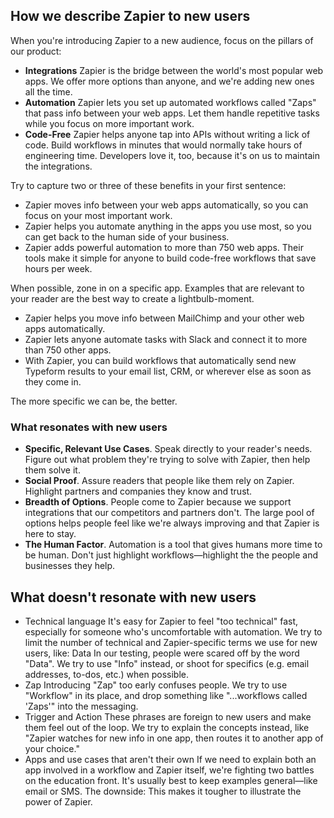 ## How we describe Zapier to new users

When you're introducing Zapier to a new audience, focus on the pillars of our product:

- **Integrations** Zapier is the bridge between the world's most popular web apps. We offer more options than anyone, and we're adding new ones all the time.
- **Automation** Zapier lets you set up automated workflows called "Zaps" that pass info between your web apps. Let them handle repetitive tasks while you focus on more important work.
- **Code-Free** Zapier helps anyone tap into APIs without writing a lick of code. Build workflows in minutes that would normally take hours of engineering time. Developers love it, too, because it's on us to maintain the integrations.

Try to capture two or three of these benefits in your first sentence:

- Zapier moves info between your web apps automatically, so you can focus on your most important work.
- Zapier helps you automate anything in the apps you use most, so you can get back to the human side of your business.
- Zapier adds powerful automation to more than 750 web apps. Their tools make it simple for anyone to build code-free workflows that save hours per week.

When possible, zone in on a specific app. Examples that are relevant to your reader are the best way to create a lightbulb-moment.

- Zapier helps you move info between MailChimp and your other web apps automatically.
- Zapier lets anyone automate tasks with Slack and connect it to more than 750 other apps.
- With Zapier, you can build workflows that automatically send new Typeform results to your email list, CRM, or wherever else as soon as they come in.

The more specific we can be, the better. 

<!--finish this up later
                zzzzzzzz
      zzz       zzzzzzzz       zzz
    zzzzzzz     zzzzzzzz     zzzzzzz
   zzzzzzzzzz   zzzzzzzz   zzzzzzzzzz
      zzzzzzzzz zzzzzzzz zzzzzzzzz
        zzzzzzzzzzzzzzzzzzzzzzzz
          zzzzzzzzzzzzzzzzzzzz
zzzzzzzzzzzzzzz          zzzzzzzzzzzzzzz
zzzzzzzzzzzzzzz          zzzzzzzzzzzzzzz
zzzzzzzzzzzzzzz          zzzzzzzzzzzzzzz
zzzzzzzzzzzzzzz          zzzzzzzzzzzzzzz
          zzzzzzzzzzzzzzzzzzzz
        zzzzzzzzzzzzzzzzzzzzzzzz
      zzzzzzzzz zzzzzzzz zzzzzzzzz
   zzzzzzzzzz   zzzzzzzz   zzzzzzzzzz
    zzzzzzz     zzzzzzzz     zzzzzzz
      zzz       zzzzzzzz       zzz
                zzzzzzzz
-->

### What resonates with new users

- **Specific, Relevant Use Cases**. Speak directly to your reader's needs. Figure out what problem they're trying to solve with Zapier, then help them solve it.
- **Social Proof**. Assure readers that people like them rely on Zapier. Highlight partners and companies they know and trust. 
- **Breadth of Options**. People come to Zapier because we support integrations that our competitors and partners don't. The large pool of options helps people feel like we're always improving and that Zapier is here to stay.
- **The Human Factor**. Automation is a tool that gives humans more time to be human. Don't just highlight workflows—highlight the the people and businesses they help.

<!--Turn the content below into pros that you can add to the list above-->

## What doesn't resonate with new users

- Technical language It's easy for Zapier to feel "too technical" fast, especially for someone who's uncomfortable with automation. We try to limit the number of technical and Zapier-specific terms we use for new users, like:
Data In our testing, people were scared off by the word "Data". We try to use "Info" instead, or shoot for specifics (e.g. email addresses, to-dos, etc.) when possible.
- Zap Introducing "Zap" too early confuses people. We try to use "Workflow" in its place, and drop something like "...workflows called 'Zaps'" into the messaging.
- Trigger and Action These phrases are foreign to new users and make them feel out of the loop. We try to explain the concepts instead, like "Zapier watches for new info in one app, then routes it to another app of your choice."
- Apps and use cases that aren't their own If we need to explain both an app involved in a workflow and Zapier itself, we're fighting two battles on the education front. It's usually best to keep examples general—like email or SMS. The downside: This makes it tougher to illustrate the power of Zapier.